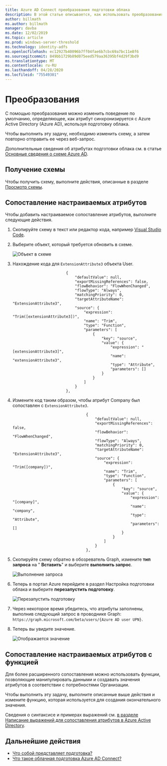 ```yaml
---
title: Azure AD Connect преобразования подготовки облака
description: В этой статье описывается, как использовать преобразования для изменения сопоставлений атрибутов по умолчанию.
author: billmath
ms.author: billmath
manager: davba
ms.date: 12/02/2019
ms.topic: article
ms.prod: windows-server-threshold
ms.technology: identity-adfs
ms.openlocfilehash: ec12927b40096b7ff04fae6b7cbc69a7bc11e8f6
ms.sourcegitcommit: 849bb1729b89d075eed579aa36395bf4d29f3bd9
ms.translationtype: MT
ms.contentlocale: ru-RU
ms.lasthandoff: 04/28/2020
ms.locfileid: "75549301"
---
```

# <a name="transformations"></a>Преобразования

С помощью преобразования можно изменить поведение по умолчанию, определяющее, как атрибут синхронизируется с Azure Active Directory (Azure AD), используя подготовку облака.

Чтобы выполнить эту задачу, необходимо изменить схему, а затем повторно отправить ее через веб-запрос.

Дополнительные сведения об атрибутах подготовки облака см. в статье [Основные сведения о схеме Azure AD](concept-attributes.md).


## <a name="retrieve-the-schema"></a>Получение схемы
Чтобы получить схему, выполните действия, описанные в разделе [Просмотр схемы](concept-attributes.md#view-the-schema). 

## <a name="custom-attribute-mapping"></a>Сопоставление настраиваемых атрибутов
Чтобы добавить настраиваемое сопоставление атрибутов, выполните следующие действия.

1. Скопируйте схему в текст или редактор кода, например [Visual Studio Code](https://code.visualstudio.com/).
1. Выберите объект, который требуется обновить в схеме.

   ![Объект в схеме](media/how-to-transformation/transform1.png)</br>
1. Нахождение кода для `ExtensionAttribute3` объекта User.

    ```
                            {
                                "defaultValue": null,
                                "exportMissingReferences": false,
                                "flowBehavior": "FlowWhenChanged",
                                "flowType": "Always",
                                "matchingPriority": 0,
                                "targetAttributeName": "ExtensionAttribute3",
                                "source": {
                                    "expression": "Trim([extensionAttribute3])",
                                    "name": "Trim",
                                    "type": "Function",
                                    "parameters": [
                                        {
                                            "key": "source",
                                            "value": {
                                                "expression": "[extensionAttribute3]",
                                                "name": "extensionAttribute3",
                                                "type": "Attribute",
                                                "parameters": []
                                            }
                                        }
                                    ]
                                }
                            },
    ```
1. Измените код таким образом, чтобы атрибут Company был сопоставлен с `ExtensionAttribute3`.

   ```
                                    {
                                        "defaultValue": null,
                                        "exportMissingReferences": false,
                                        "flowBehavior": "FlowWhenChanged",
                                        "flowType": "Always",
                                        "matchingPriority": 0,
                                        "targetAttributeName": "ExtensionAttribute3",
                                        "source": {
                                            "expression": "Trim([company])",
                                            "name": "Trim",
                                            "type": "Function",
                                            "parameters": [
                                                {
                                                    "key": "source",
                                                    "value": {
                                                        "expression": "[company]",
                                                        "name": "company",
                                                        "type": "Attribute",
                                                        "parameters": []
                                                    }
                                                }
                                            ]
                                        }
                                    },
   ```
 1. Скопируйте схему обратно в обозреватель Graph, измените **тип запроса** на " **Вставить**" и выберите **выполнить запрос**.

    ![Выполнение запроса](media/how-to-transformation/transform2.png)

 1. Теперь в портал Azure перейдите в раздел Настройка подготовки облака и выберите **перезапустить подготовку**.

    ![Перезапустить подготовку](media/how-to-transformation/transform3.png)

 1. Через некоторое время убедитесь, что атрибуты заполнены, выполнив следующий запрос в проводнике Graph: `https://graph.microsoft.com/beta/users/{Azure AD user UPN}`.
 1. Теперь вы увидите значение.

    ![Отображается значение](media/how-to-transformation/transform4.png)

## <a name="custom-attribute-mapping-with-function"></a>Сопоставление настраиваемых атрибутов с функцией
Для более расширенного сопоставления можно использовать функции, позволяющие манипулировать данными и создавать значения атрибутов в соответствии с потребностями Организации.

Чтобы выполнить эту задачу, выполните описанные выше действия и измените функцию, которая используется для создания окончательного значения.

Сведения о синтаксисе и примерах выражений см. [в разделе Написание выражений для сопоставления атрибутов в Azure Active Directory](reference-expressions.md).


## <a name="next-steps"></a>Дальнейшие действия 

- [Что собой представляет подготовка?](what-is-provisioning.md)
- [Что такое облачная подготовка Azure AD Connect?](what-is-cloud-provisioning.md)
